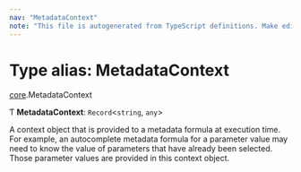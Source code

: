 ```yaml
---
nav: "MetadataContext"
note: "This file is autogenerated from TypeScript definitions. Make edits to the comments in the TypeScript file and then run `make docs` to regenerate this file."
---
```

# Type alias: MetadataContext

[core](../modules/core.md).MetadataContext

Ƭ **MetadataContext**: `Record`<`string`, `any`\>

A context object that is provided to a metadata formula at execution time.
For example, an autocomplete metadata formula for a parameter value may need
to know the value of parameters that have already been selected. Those parameter
values are provided in this context object.
